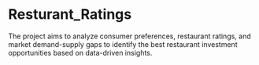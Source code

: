 # Resturant_Ratings
The project aims to analyze consumer preferences, restaurant ratings, and market demand-supply gaps to identify the best restaurant investment opportunities based on data-driven insights.
